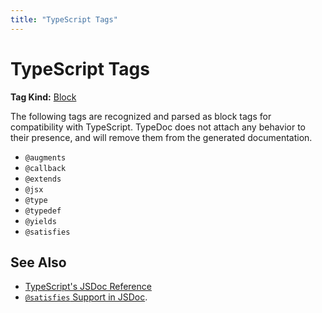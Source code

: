 ```yaml
---
title: "TypeScript Tags"
---
```


# TypeScript Tags

**Tag Kind:** [Block](../tags.md#block-tags)

The following tags are recognized and parsed as block tags for compatibility
with TypeScript. TypeDoc does not attach any behavior to their presence, and
will remove them from the generated documentation.

-   `@augments`
-   `@callback`
-   `@extends`
-   `@jsx`
-   `@type`
-   `@typedef`
-   `@yields`
-   `@satisfies`

## See Also

-   [TypeScript's JSDoc Reference](https://www.typescriptlang.org/docs/handbook/jsdoc-supported-types.html)
-   [`@satisfies` Support in JSDoc](https://devblogs.microsoft.com/typescript/announcing-typescript-5-0/#satisfies-support-in-jsdoc).
